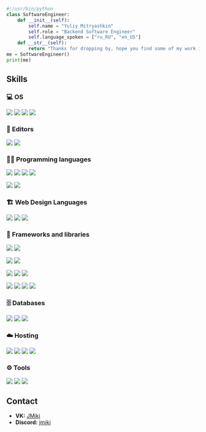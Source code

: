 ```python
#!/usr/bin/python
class SoftwareEngineer:
    def __init__(self):
        self.name = "Yuliy Mitryashkin"
        self.role = "Backend Software Engineer"
        self.language_spoken = ["ru_RU", "en_US"]
    def __str__(self):
        return "Thanks for dropping by, hope you find some of my work interesting."
me = SoftwareEngineer()
print(me)
```


## Skills
### 💻 OS
![](https://img.shields.io/badge/Debian-A81D33.svg?logo=Debian&logoColor=white)
![](https://img.shields.io/badge/Ubuntu-E95420.svg?logo=Ubuntu&logoColor=white)
![](https://img.shields.io/badge/Kali-557C94.svg?logo=KaliLinux&logoColor=white)
![](https://img.shields.io/badge/Windows-0078D6.svg?logo=Windows&logoColor=white)

### 📝 Editors
![](https://img.shields.io/badge/Visual%20Studio%20Code-0078d7.svg?logo=visual-studio-code&logoColor=white)
![](https://img.shields.io/badge/Visual%20Studio-5C2D91.svg?logo=visualstudio&logoColor=white)
<!-- ![](https://img.shields.io/badge/Notion-000000.svg?logo=notion&logoColor=white) -->

### 👨‍💻 Programming languages
![](https://img.shields.io/badge/Python-31A8FF.svg?logo=python&logoColor=white)
![](https://img.shields.io/badge/JavaScript-F7DF1E.svg?logo=javascript&logoColor=black)
![](https://img.shields.io/badge/C-A8B9CC.svg?logo=C&logoColor=white)
![](https://custom-icon-badges.herokuapp.com/badge/C++-00599C.svg?logo=cpp2&logoColor=white)

![](https://img.shields.io/badge/Bash-121011.svg?logo=gnu-bash&logoColor=white)
![](https://img.shields.io/badge/PowerShell-5391FE.svg?logo=powershell&logoColor=white)

### 🏗️ Web Design Languages
![](https://img.shields.io/badge/HTML-E34F26.svg?logo=html5&logoColor=white)
![](https://img.shields.io/badge/CSS-1572B6.svg?logo=css3&logoColor=white)
![](https://img.shields.io/badge/Bootstrap-7952B3.svg?logo=bootstrap&logoColor=white)
<!-- ![](https://img.shields.io/badge/Sass-CC6699.svg?logo=sass&logoColor=white) -->

### 🧰 Frameworks and libraries
![](https://img.shields.io/badge/Django-0C9D58.svg?logo=Django&logoColor=white)
![](https://img.shields.io/badge/Flask-000000.svg?logo=Flask&logoColor=white)

![](https://img.shields.io/badge/FastAPI-009688.svg?logo=FastAPI&logoColor=white)
![](https://img.shields.io/badge/Django_Rest_Framework-D22128.svg?logo=Django&logoColor=white)

![](https://img.shields.io/badge/Pytest-0A9EDC.svg?logo=pytest&logoColor=white)
![](https://img.shields.io/badge/Scrapy-006600.svg?logo=SpyderIDE&logoColor=white)
![](https://img.shields.io/badge/RenPy-FF7F7F.svg?logo=RenPy&logoColor=white)

![](https://img.shields.io/badge/Node.js-43853D.svg?logo=node.js&logoColor=white)
![](https://img.shields.io/badge/Discord.js-512BD4.svg?logo=Discord&logoColor=white)
![](https://img.shields.io/badge/Telegraf.js-26A5E4.svg?logo=Telegram&logoColor=white)
![](https://img.shields.io/badge/Homebridge-491F59?logo=Homebridge&logoColor=white)

### 🗄️ Databases 
![](https://img.shields.io/badge/SQLAlchemy-0C0C0E.svg?logo=Alchemy&logoColor=white)
![](https://img.shields.io/badge/SQLite-003B57.svg?logo=SQLite&logoColor=white)
![](https://img.shields.io/badge/PostgreSQL-4169E1.svg?logo=postgresql&logoColor=white)
<!-- ![](https://img.shields.io/badge/MySQL-4479A1.svg?logo=mysql&logoColor=white) -->
<!-- ![](https://img.shields.io/badge/Enmap-52B0E7.svg?logo=CodeSandbox&logoColor=white) -->

### ☁️ Hosting
![](https://img.shields.io/badge/Digital_Ocean-0080FF.svg?logo=DigitalOcean&logoColor=white)
![](https://img.shields.io/badge/Yandex_Cloud-3693F3.svg?logo=iCloud&logoColor=white)
![](https://img.shields.io/badge/AWS-232F3E.svg?logo=AmazonAWS&logoColor=white)
![](https://img.shields.io/badge/RaspberryPi-A22846.svg?logo=RaspberryPi&logoColor=white)

### ⚙️ Tools
![](https://img.shields.io/badge/NGINX-009639.svg?logo=NGINX&logoColor=white)
![](https://img.shields.io/badge/WireGuard-88171A?logo=WireGuard&logoColor=white)
![](https://img.shields.io/badge/VirtualBox-183A61?logo=VirtualBox&logoColor=white)
<!-- ![](https://img.shields.io/badge/Terminal-4D4D4D.svg?logo=WindowsTerminal&logoColor=white) -->
<!-- ![](https://img.shields.io/badge/Git-F05032.svg?logo=Git&logoColor=white") -->
<!-- ![](https://img.shields.io/badge/Stack%20Overflow-F58025?logo=stackoverflow&logoColor=white) -->
<!-- ![](https://img.shields.io/badge/AnyDesk-EF443B?logo=AnyDesk&logoColor=white) -->
<!-- ![](https://img.shields.io/badge/npm-CB3837?logo=npm&logoColor=white) -->
<!-- ![](https://img.shields.io/badge/PyPI-3775A9?logo=PyPI&logoColor=white) -->


## Contact
- <b>VK:</b> [JMiki](https://vk.com/JMiki)
- <b>Discord:</b> [jmiki](https://discordapp.com/users/235076062109892608)
<!-- - <b>Instagram:</b> [j.m1k1](instagram.com/j.m1k1/) -->
